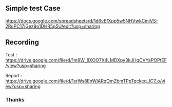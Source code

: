 ## Simple test Case
https://docs.google.com/spreadsheets/d/1d6vEfXpp5w5NHVwkCmjVS-2RoPC17jGez9o1DHR5p5U/edit?usp=sharing

## Recording
Test        : https://drive.google.com/file/d/1m9W_8XOO7X4LMDXpy3kJHqCVYaPOPtEF/view?usp=sharing

Report			: https://drive.google.com/file/d/1srWs8EnWjARqQmZbmTPpTqckeq_IC7_o/view?usp=sharing

### Thanks
